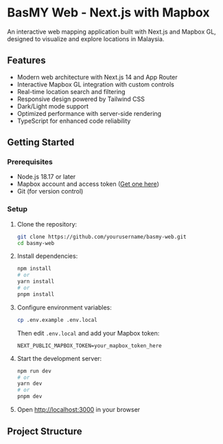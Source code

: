 # BasMY Web - Next.js with Mapbox

An interactive web mapping application built with Next.js and Mapbox GL, designed to visualize and explore locations in Malaysia.

## Features

- Modern web architecture with Next.js 14 and App Router
- Interactive Mapbox GL integration with custom controls
- Real-time location search and filtering
- Responsive design powered by Tailwind CSS
- Dark/Light mode support
- Optimized performance with server-side rendering
- TypeScript for enhanced code reliability

## Getting Started

### Prerequisites

- Node.js 18.17 or later
- Mapbox account and access token ([Get one here](https://account.mapbox.com/))
- Git (for version control)

### Setup

1. Clone the repository:
   ```bash
   git clone https://github.com/yourusername/basmy-web.git
   cd basmy-web
   ```

2. Install dependencies:
   ```bash
   npm install
   # or
   yarn install
   # or
   pnpm install
   ```

3. Configure environment variables:
   ```bash
   cp .env.example .env.local
   ```
   Then edit `.env.local` and add your Mapbox token:
   ```
   NEXT_PUBLIC_MAPBOX_TOKEN=your_mapbox_token_here
   ```

4. Start the development server:
   ```bash
   npm run dev
   # or
   yarn dev
   # or
   pnpm dev
   ```

5. Open [http://localhost:3000](http://localhost:3000) in your browser

## Project Structure

